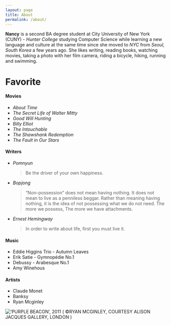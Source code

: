 ```yaml
---
layout: page
title: About
permalink: /about/
---
```


**Nancy** is a second BA degree student at City University of New York (CUNY) - _Hunter College_ studying Computer Science while learning a new language and culture at the same time since she moved to _NYC_ from _Seoul, South Korea_ a few years ago. She likes writing, reading books, watching movies, taking a photo with her film camera, riding a bicycle, hiking, running and swimming.


# Favorite
#### Movies
 * _About Time_  
 * _The Secret Life of Walter Mitty_  
 * _Good Will Hunting_
 * _Billy Elliot_
 * _The Intouchable_
 * _The Shawshank Redemption_
 * _The Fault in Our Stars_ 

#### Writers
 * _Pomnyun_ 
   > Be the driver of your own happiness.
 * _Bopjong_ 
   > “Non-possession” does not mean having nothing. It does not mean to live as a penniless beggar. Rather than meaning having nothing, it is the idea of not possessing what we do not need. The more we possess, The more we have attachments.
 * _Ernest Hemingway_
   > In order to write about life, first you must live it.

#### Music 
 * Eddie Higgins Trio - Autumn Leaves
 * Erik Satie - Gymnopédie No.1
 * Debussy - Arabesque No.1
 * Amy Winehous
 
#### Artists
 * Claude Monet
 * Banksy  
 * Ryan Mcginley 
  
 ![‘PURPLE BEACON’, 2011 ( ©RYAN MCGINLEY, COURTESY ALISON JACQUES GALLERY, LONDON )](https://user-images.githubusercontent.com/30683150/64101494-ffce8580-cd3b-11e9-9d61-16d8d288269c.jpg)
